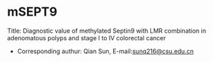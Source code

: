 # mSEPT9
Title: Diagnostic value of methylated Septin9 with LMR combination in adenomatous polyps and stage I to IV colorectal cancer
- Corresponding authur: Qian Sun, E-mail:sunq216@csu.edu.cn

